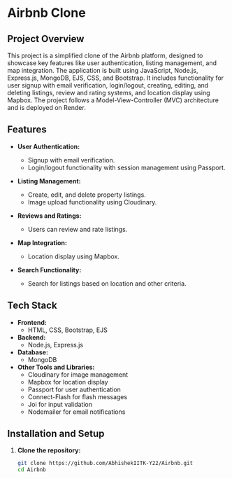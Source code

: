 # Airbnb Clone

## Project Overview

This project is a simplified clone of the Airbnb platform, designed to showcase key features like user authentication, listing management, and map integration. The application is built using JavaScript, Node.js, Express.js, MongoDB, EJS, CSS, and Bootstrap. It includes functionality for user signup with email verification, login/logout, creating, editing, and deleting listings, review and rating systems, and location display using Mapbox. The project follows a Model-View-Controller (MVC) architecture and is deployed on Render.

## Features

- **User Authentication:**
  - Signup with email verification.
  - Login/logout functionality with session management using Passport.
  
- **Listing Management:**
  - Create, edit, and delete property listings.
  - Image upload functionality using Cloudinary.
  
- **Reviews and Ratings:**
  - Users can review and rate listings.
  
- **Map Integration:**
  - Location display using Mapbox.
  
- **Search Functionality:**
  - Search for listings based on location and other criteria.

## Tech Stack

- **Frontend:**
  - HTML, CSS, Bootstrap, EJS
- **Backend:**
  - Node.js, Express.js
- **Database:**
  - MongoDB
- **Other Tools and Libraries:**
  - Cloudinary for image management
  - Mapbox for location display
  - Passport for user authentication
  - Connect-Flash for flash messages
  - Joi for input validation
  - Nodemailer for email notifications

## Installation and Setup

1. **Clone the repository:**
   ```bash
   git clone https://github.com/AbhishekIITK-Y22/Airbnb.git
   cd Airbnb
